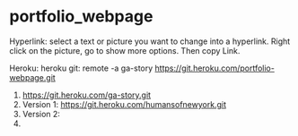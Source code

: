 # portfolio_webpage

Hyperlink:
select a text or picture you want to change into a hyperlink.
Right click on the picture, go to show more options.
Then copy Link.

Heroku:
heroku git: remote -a ga-story
https://git.heroku.com/portfolio-webpage.git

1. https://git.heroku.com/ga-story.git
2. Version 1: https://git.heroku.com/humansofnewyork.git
3. Version 2:
4.
